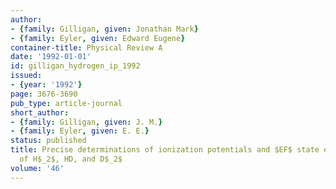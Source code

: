 ```yaml
---
author:
- {family: Gilligan, given: Jonathan Mark}
- {family: Eyler, given: Edward Eugene}
container-title: Physical Review A
date: '1992-01-01'
id: gilligan_hydrogen_ip_1992
issued:
- {year: '1992'}
page: 3676-3690
pub_type: article-journal
short_author:
- {family: Gilligan, given: J. M.}
- {family: Eyler, given: E. E.}
status: published
title: Precise determinations of ionization potentials and $EF$ state energy levels
  of H$_2$, HD, and D$_2$
volume: '46'
---
```


